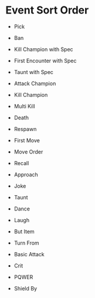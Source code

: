 # Event Sort Order
- Pick
- Ban

- Kill Champion with Spec
- First Encounter with Spec
- Taunt with Spec
- Attack Champion
- Kill Champion
- Multi Kill

- Death
- Respawn

- First Move
- Move Order
- Recall
- Approach

- Joke
- Taunt
- Dance
- Laugh

- But Item
- Turn From

- Basic Attack
- Crit

- PQWER

- Shield By